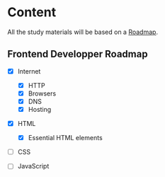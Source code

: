 # Content

All the study materials will be based on a [Roadmap](https://roadmap.sh/ "Roadmap.sh"). 

## Frontend Developper Roadmap
* [X] Internet
    * [x] HTTP  
    * [x] Browsers  
    * [x] DNS
    * [x] Hosting
* [X] HTML
    * [x] Essential HTML elements
* [ ] CSS
* [ ] JavaScript


